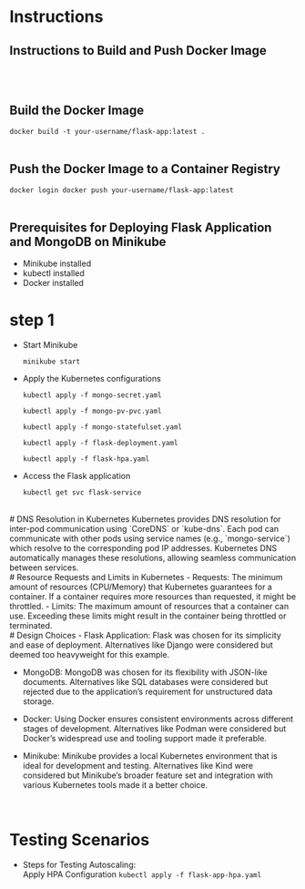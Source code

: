 # Instructions

## Instructions to Build and Push Docker Image
<br>
<br>


## Build the Docker Image
`docker build -t your-username/flask-app:latest .`
<br>
<br>

## Push the Docker Image to a Container Registry 
`docker login docker push your-username/flask-app:latest`
<br>
<br>
## Prerequisites for Deploying Flask Application and MongoDB on Minikube
- Minikube installed
- kubectl installed
- Docker installed
# step 1
- Start Minikube <br>

  `minikube start`
- Apply the Kubernetes configurations <br>

  `kubectl apply -f mongo-secret.yaml` <br>

  `kubectl apply -f mongo-pv-pvc.yaml` <br>

  `kubectl apply -f mongo-statefulset.yaml` <br>

  `kubectl apply -f flask-deployment.yaml` <br>

  `kubectl apply -f flask-hpa.yaml` <br>

- Access the Flask application <br>

  `kubectl get svc flask-service`
<br>
# DNS Resolution in Kubernetes
Kubernetes provides DNS resolution for inter-pod communication using `CoreDNS` or `kube-dns`. Each pod can communicate with other pods using service names (e.g., `mongo-service`) which resolve to the corresponding pod IP addresses. Kubernetes DNS automatically manages these resolutions, allowing seamless communication between services.


<br>
# Resource Requests and Limits in Kubernetes
- Requests:
  The minimum amount of resources (CPU/Memory) that Kubernetes guarantees for a container. If a container requires more resources than requested, it might be throttled.
- Limits:
   The maximum amount of resources that a container can use. Exceeding these limits might result in the container being throttled or terminated.


   
  <br>
# Design Choices
- Flask Application: Flask was chosen for its simplicity and ease of deployment. Alternatives like Django were considered but deemed too heavyweight for this example.

- MongoDB: MongoDB was chosen for its flexibility with JSON-like documents. Alternatives like SQL databases were considered but rejected due to the application’s requirement for unstructured data storage.

- Docker: Using Docker ensures consistent environments across different stages of development. Alternatives like Podman were considered but Docker’s widespread use and tooling support made it preferable.

- Minikube: Minikube provides a local Kubernetes environment that is ideal for development and testing. Alternatives like Kind were considered but Minikube’s broader feature set and integration with various Kubernetes tools made it a better choice.

  
  <br>
# Testing Scenarios
- Steps for Testing Autoscaling:<br>
Apply HPA Configuration `kubectl apply -f flask-app-hpa.yaml`


  
